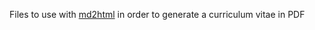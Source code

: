 Files to use with [md2html](https://github.com/dabresua/md2html) in order to generate a curriculum vitae in PDF
